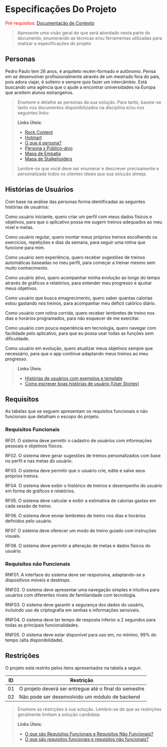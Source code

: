# Especificações Do Projeto

<span style="color:red">Pré-requisitos: <a href="1-Contexto.md"> Documentação de Contexto</a></span>

> Apresente uma visão geral do que será abordado nesta parte do
> documento, enumerando as técnicas e/ou ferramentas utilizadas para
> realizar a especificações do projeto

## Personas

Pedro Paulo tem 26 anos, é arquiteto recém-formado e autônomo. Pensa em
se desenvolver profissionalmente através de um mestrado fora do país,
pois adora viajar, é solteiro e sempre quis fazer um intercâmbio. Está
buscando uma agência que o ajude a encontrar universidades na Europa
que aceitem alunos estrangeiros.


> Enumere e detalhe as personas da sua solução. Para
> tanto, baseie-se tanto nos documentos disponibilizados na disciplina
> e/ou nos seguintes links:
>
> **Links Úteis**:
> - [Rock Content](https://rockcontent.com/blog/personas/)
> - [Hotmart](https://blog.hotmart.com/pt-br/como-criar-persona-negocio/)
> - [O que é persona?](https://resultadosdigitais.com.br/blog/persona-o-que-e/)
> - [Persona x Público-alvo](https://flammo.com.br/blog/persona-e-publico-alvo-qual-a-diferenca/)
> - [Mapa de Empatia](https://resultadosdigitais.com.br/blog/mapa-da-empatia/)
> - [Mapa de Stalkeholders](https://www.racecomunicacao.com.br/blog/como-fazer-o-mapeamento-de-stakeholders/)
>
> Lembre-se que você deve ser enumerar e descrever precisamente e
> personalizada todos os clientes ideais que sua solução almeja.

## Histórias de Usuários

Com base na análise das personas forma identificadas as seguintes histórias de usuários:

Como usuário iniciante, quero criar um perfil com meus dados físicos e objetivos,
para que o aplicativo possa me sugerir treinos adequados ao meu nível e metas.

Como usuário regular, quero montar meus próprios treinos escolhendo os exercícios,
repetições e dias da semana, para seguir uma rotina que funcione para mim.

Como usuário sem experiência, quero receber sugestões de treinos automáticas
baseadas no meu perfil, para começar a treinar mesmo sem muito conhecimento.

Como usuário ativo, quero acompanhar minha evolução ao longo do tempo através
de gráficos e relatórios, para entender meu progresso e ajustar meus objetivos.

Como usuário que busca emagrecimento, quero saber quantas calorias estou
gastando nos treinos, para acompanhar meu déficit calórico diário.

Como usuário com rotina corrida, quero receber lembretes de treino nos dias e
horários programados, para não esquecer de me exercitar.

Como usuário com pouca experiência em tecnologia, quero navegar com facilidade
pelo aplicativo, para que eu possa usar todas as funções sem dificuldade.

Como usuário em evolução, quero atualizar meus objetivos sempre que necessário,
para que o app continue adaptando meus treinos ao meu progresso.
>
> **Links Úteis**:
> - [Histórias de usuários com exemplos e template](https://www.atlassian.com/br/agile/project-management/user-stories)
> - [Como escrever boas histórias de usuário (User Stories)](https://medium.com/vertice/como-escrever-boas-users-stories-hist%C3%B3rias-de-usu%C3%A1rios-b29c75043fac)

## Requisitos

As tabelas que se seguem apresentam os requisitos funcionais e não funcionais que detalham o escopo do projeto.

### Requisitos Funcionais

RF01. O sistema deve permitir o cadastro de usuários com informações pessoais e
objetivos físicos.

RF02. O sistema deve gerar sugestões de treinos personalizados com base no perfil e
nas metas do usuário.

RF03. O sistema deve permitir que o usuário crie, edite e salve seus próprios treinos.

RF04. O sistema deve exibir o histórico de treinos e desempenho do usuário em
forma de gráficos e relatórios.

RF05. O sistema deve calcular e exibir a estimativa de calorias gastas em cada sessão
de treino.

RF06. O sistema deve enviar lembretes de treino nos dias e horários definidos pelo
usuário.

RF07. O sistema deve oferecer um modo de treino guiado com instruções visuais.

RF08. O sistema deve permitir a alteração de metas e dados físicos do usuário.


### Requisitos não Funcionais

RNF01. A interface do sistema deve ser responsiva, adaptando-se a dispositivos
móveis e desktops.

RNF02. O sistema deve apresentar uma navegação simples e intuitiva para usuários
com diferentes níveis de familiaridade com tecnologia.

RNF03. O sistema deve garantir a segurança dos dados do usuário, incluindo uso de
criptografia em senhas e informações sensíveis.

RNF04. O sistema deve ter tempo de resposta inferior a 2 segundos para todas as
principais funcionalidades.

RNF05. O sistema deve estar disponível para uso em, no mínimo, 99% do tempo (alta
disponibilidade).

## Restrições

O projeto está restrito pelos itens apresentados na tabela a seguir.

|ID| Restrição                                             |
|--|-------------------------------------------------------|
|01| O projeto deverá ser entregue até o final do semestre |
|02| Não pode ser desenvolvido um módulo de backend        |


> Enumere as restrições à sua solução. Lembre-se de que as restrições
> geralmente limitam a solução candidata.
> 
> **Links Úteis**:
> - [O que são Requisitos Funcionais e Requisitos Não Funcionais?](https://codificar.com.br/requisitos-funcionais-nao-funcionais/)
> - [O que são requisitos funcionais e requisitos não funcionais?](https://analisederequisitos.com.br/requisitos-funcionais-e-requisitos-nao-funcionais-o-que-sao/)
